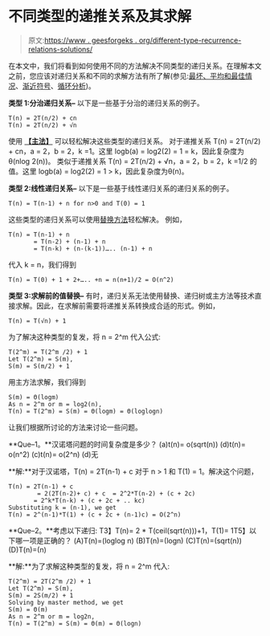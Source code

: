# 不同类型的递推关系及其求解

> 原文:[https://www . geesforgeks . org/different-type-recurrence-relations-solutions/](https://www.geeksforgeeks.org/different-types-recurrence-relations-solutions/)

在本文中，我们将看到如何使用不同的方法解决不同类型的递归关系。在理解本文之前，您应该对递归关系和不同的求解方法有所了解(参见:[最坏、平均和最佳情况](https://www.geeksforgeeks.org/analysis-of-algorithms-set-2-asymptotic-analysis/)、[渐近符号](https://www.geeksforgeeks.org/analysis-of-algorithms-set-3asymptotic-notations/)、[循环分析](https://www.geeksforgeeks.org/analysis-of-algorithms-set-4-analysis-of-loops/))。

**类型 1:分治递归关系–**
以下是一些基于分治的递归关系的例子。

```
T(n) = 2T(n/2) + cn
T(n) = 2T(n/2) + √n

```

使用 [**【主法】**](https://www.geeksforgeeks.org/analysis-algorithm-set-4-master-method-solving-recurrences/) 可以轻松解决这些类型的递归关系。
对于递推关系 T(n) = 2T(n/2) + cn，a = 2，b = 2，k =1。这里 logb(a) = log2(2) = 1 = k，因此复杂度为θ(nlog 2(n))。
类似于递推关系 T(n) = 2T(n/2) + √n，a = 2，b = 2，k =1/2 的值。这里 logb(a) = log2(2) = 1 > k，因此复杂度为θ(n)。

**类型 2:线性递归关系–**
以下是一些基于线性递归关系的递归关系的例子。

```
T(n) = T(n-1) + n for n>0 and T(0) = 1

```

这些类型的递归关系可以使用[替换方法](https://www.geeksforgeeks.org/analysis-algorithm-set-4-master-method-solving-recurrences/)轻松解决。
例如，

```
T(n) = T(n-1) + n
       = T(n-2) + (n-1) + n
       = T(n-k) + (n-(k-1))….. (n-1) + n

```

代入 k = n，我们得到

```
T(n) = T(0) + 1 + 2+….. +n = n(n+1)/2 = O(n^2) 

```

**类型 3:求解前的值替换–**
有时，递归关系无法使用替换、递归树或主方法等技术直接求解。因此，在求解前需要将递推关系转换成合适的形式。例如，

```
T(n) = T(√n) + 1

```

为了解决这种类型的复发，将 n = 2^m 代入公式:

```
T(2^m) = T(2^m /2) + 1
Let T(2^m) = S(m),
S(m) = S(m/2) + 1 

```

用主方法求解，我们得到

```
S(m) = Θ(logm)
As n = 2^m or m = log2(n),
T(n) = T(2^m) = S(m) = Θ(logm) = Θ(loglogn)

```

让我们根据所讨论的方法来讨论一些问题。

**Que–1。**汉诺塔问题的时间复杂度是多少？
(a)t(n)= o(sqrt(n))
(d)t(n)= o(n^2)
(c)t(n)= o(2^n)
(d)无

**解:**对于汉诺塔，T(n) = 2T(n-1) + c 对于 n > 1 和 T(1) = 1。解决这个问题，

```
T(n) = 2T(n-1) + c
        = 2(2T(n-2)+ c) + c  = 2^2*T(n-2) + (c + 2c)
       = 2^k*T(n-k) + (c + 2c + .. kc)
Substituting k = (n-1), we get
T(n) = 2^(n-1)*T(1) + (c + 2c + (n-1)c) = O(2^n)

```

**Que–2。**考虑以下递归:
T3】T(n)= 2 * T(ceil(sqrt(n)))+1，T(1)= 1T5】以下哪一项是正确的？
(A)T(n)=(loglog n)
(B)T(n)=(logn)
(C)T(n)=(sqrt(n))
(D)T(n)=(n)

**解:**为了求解这种类型的复发，将 n = 2^m 代入:

```
T(2^m) = 2T(2^m /2) + 1
Let T(2^m) = S(m),
S(m) = 2S(m/2) + 1 
Solving by master method, we get
S(m) = Θ(m)
As n = 2^m or m = log2n,
T(n) = T(2^m) = S(m) = Θ(m) = Θ(logn)

```